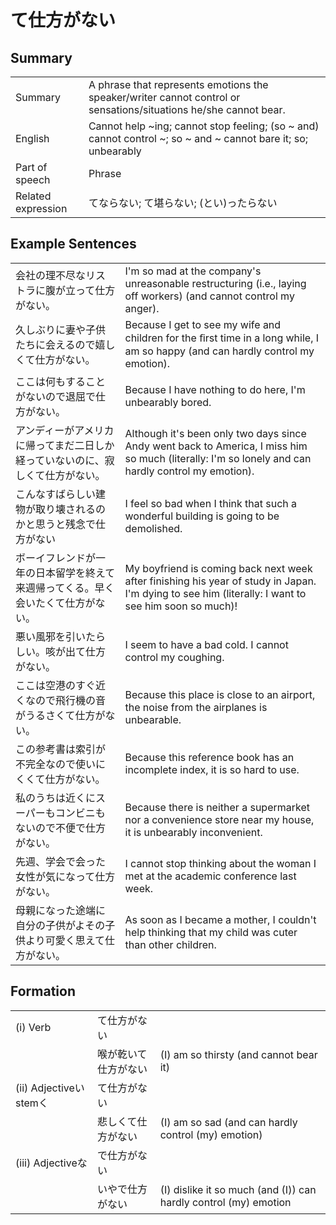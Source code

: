 # て仕方がない

## Summary

<table><tr>   <td>Summary</td>   <td>A phrase that represents emotions the speaker/writer cannot control or sensations/situations he/she cannot bear.</td></tr><tr>   <td>English</td>   <td>Cannot help ~ing; cannot stop feeling; (so ~ and) cannot control ~; so ~ and ~ cannot bare it; so; unbearably</td></tr><tr>   <td>Part of speech</td>   <td>Phrase</td></tr><tr>   <td>Related expression</td>   <td>てならない; て堪らない; (とい)ったらない</td></tr></table>

## Example Sentences

<table><tr>   <td>会社の理不尽なリストラに腹が立って仕方がない。</td>   <td>I'm so mad at the company's unreasonable restructuring (i.e., laying off workers) (and cannot control my anger).</td></tr><tr>   <td>久しぶりに妻や子供たちに会えるので嬉しくて仕方がない。</td>   <td>Because I get to see my wife and children for the ﬁrst time in a long while, I am so happy (and can hardly control my emotion).</td></tr><tr>   <td>ここは何もすることがないので退屈で仕方がない。</td>   <td>Because I have nothing to do here, I'm unbearably bored.</td></tr><tr>   <td>アンディーがアメリカに帰ってまだ二日しか経っていないのに、寂しくて仕方がない。</td>   <td>Although it's been only two days since Andy went back to America, I miss him so much (literally: I'm so lonely and can hardly control my emotion).</td></tr><tr>   <td>こんなすばらしい建物が取り壊されるのかと思うと残念で仕方がない</td>   <td>I feel so bad when I think that such a wonderful building is going to be demolished.</td></tr><tr>   <td>ボーイフレンドが一年の日本留学を終えて来週帰ってくる。早く会いたくて仕方がない。</td>   <td>My boyfriend is coming back next week after finishing his year of study in Japan. I'm dying to see him (literally: I want to see him soon so much)!</td></tr><tr>   <td>悪い風邪を引いたらしい。咳が出て仕方がない。</td>   <td>I seem to have a bad cold. I cannot control my coughing.</td></tr><tr>   <td>ここは空港のすぐ近くなので飛行機の音がうるさくて仕方がない。</td>   <td>Because this place is close to an airport, the noise from the airplanes is unbearable.</td></tr><tr>   <td>この参考書は索引が不完全なので使いにくくて仕方がない。</td>   <td>Because this reference book has an incomplete index, it is so hard to use.</td></tr><tr>   <td>私のうちは近くにスーパーもコンビニもないので不便で仕方がない。</td>   <td>Because there is neither a supermarket nor a convenience store near my house, it is unbearably inconvenient.</td></tr><tr>   <td>先週、学会で会った女性が気になって仕方がない。</td>   <td>I cannot stop thinking about the woman I met at the academic conference last week.</td></tr><tr>   <td>母親になった途端に自分の子供がよその子供より可愛く思えて仕方がない。</td>   <td>As soon as I became a mother, I couldn't help thinking that my child was cuter than other children.</td></tr></table>

## Formation

<table class="table"><tbody><tr class="tr head"><td class="td"><span class="numbers">(i)</span> <span class="bold">Verb</span></td><td class="td"><span class="concept">て仕方がない</span></td><td class="td"></td></tr><tr class="tr"><td class="td"></td><td class="td"><span>喉が乾い</span><span class="concept">て仕方がない</span></td><td class="td"><span>(I) am so thirsty (and cannot bear it)</span> </td></tr><tr class="tr head"><td class="td"><span class="numbers">(ii)</span> <span class="bold">Adjectiveいstemく</span></td><td class="td"><span class="concept">て仕方がない</span></td><td class="td"></td></tr><tr class="tr"><td class="td"></td><td class="td"><span>悲しく</span><span class="concept">て仕方がない</span></td><td class="td"><span>(I) am so sad (and can hardly control (my) emotion)</span> </td></tr><tr class="tr head"><td class="td"><span class="numbers">(iii)</span> <span class="bold">Adjectiveな</span></td><td class="td"><span class="concept">で仕方がない</span></td><td class="td"></td></tr><tr class="tr"><td class="td"></td><td class="td"><span>いや</span><span class="concept">で仕方がない</span></td><td class="td"><span>(I) dislike it so much (and (I)) can hardly control (my) emotion</span></td></tr></tbody></table>

